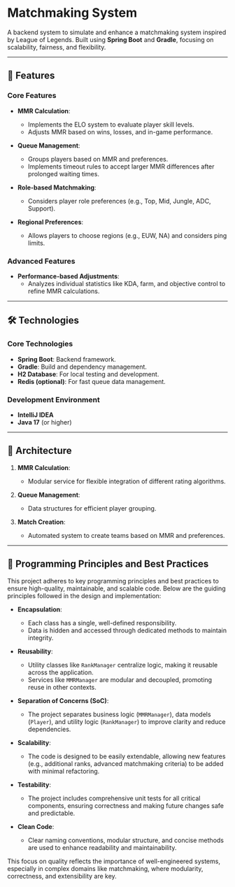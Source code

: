 # Matchmaking System

A backend system to simulate and enhance a matchmaking system inspired by League of Legends. Built using **Spring Boot** and **Gradle**, focusing on scalability, fairness, and flexibility.

---

## 🚀 Features

### Core Features

- **MMR Calculation**:

  - Implements the ELO system to evaluate player skill levels.
  - Adjusts MMR based on wins, losses, and in-game performance.

- **Queue Management**:

  - Groups players based on MMR and preferences.
  - Implements timeout rules to accept larger MMR differences after prolonged waiting times.

- **Role-based Matchmaking**:

  - Considers player role preferences (e.g., Top, Mid, Jungle, ADC, Support).

- **Regional Preferences**:
  - Allows players to choose regions (e.g., EUW, NA) and considers ping limits.

### Advanced Features

- **Performance-based Adjustments**:
  - Analyzes individual statistics like KDA, farm, and objective control to refine MMR calculations.

---

## 🛠️ Technologies

### Core Technologies

- **Spring Boot**: Backend framework.
- **Gradle**: Build and dependency management.
- **H2 Database**: For local testing and development.
- **Redis (optional)**: For fast queue data management.

### Development Environment

- **IntelliJ IDEA**
- **Java 17** (or higher)

---

## 📖 Architecture

1. **MMR Calculation**:

   - Modular service for flexible integration of different rating algorithms.

2. **Queue Management**:

   - Data structures for efficient player grouping.

3. **Match Creation**:
   - Automated system to create teams based on MMR and preferences.

---

## 🧩 Programming Principles and Best Practices

This project adheres to key programming principles and best practices to ensure high-quality, maintainable, and scalable code. Below are the guiding principles followed in the design and implementation:

- **Encapsulation**:

  - Each class has a single, well-defined responsibility.
  - Data is hidden and accessed through dedicated methods to maintain integrity.

- **Reusability**:

  - Utility classes like `RankManager` centralize logic, making it reusable across the application.
  - Services like `MMRManager` are modular and decoupled, promoting reuse in other contexts.

- **Separation of Concerns (SoC)**:

  - The project separates business logic (`MMRManager`), data models (`Player`), and utility logic (`RankManager`) to improve clarity and reduce dependencies.

- **Scalability**:

  - The code is designed to be easily extendable, allowing new features (e.g., additional ranks, advanced matchmaking criteria) to be added with minimal refactoring.

- **Testability**:

  - The project includes comprehensive unit tests for all critical components, ensuring correctness and making future changes safe and predictable.

- **Clean Code**:
  - Clear naming conventions, modular structure, and concise methods are used to enhance readability and maintainability.

This focus on quality reflects the importance of well-engineered systems, especially in complex domains like matchmaking, where modularity, correctness, and extensibility are key.
